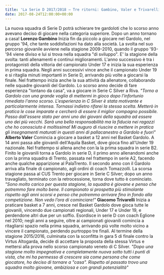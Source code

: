 ```yaml
---
title: 'La Serie D 2017/2018 – Tre ritorni: Gambino, Valer e Trivarelli'
date: 2017-08-24T12:00:00+00:00
---
```

La nuova squadra di Serie D potrà schierare tre gardoloti che lo scorso anno avevano deciso di giocare nella categoria superiore. Dopo un anno tornano a casa!
**Lorenzo Gambino** Inizia fin da piccolo a giocare nel Gardolo, nel gruppo '94, che tante soddisfazioni ha dato alla società. La svolta nel suo percorso giovanile avviene nella stagione 2009-2010, quando il gruppo '93-'94 viene diviso e lui si trova nella squadra "di sviluppo". E' la stagione della svolta: tanti allenamenti e continui miglioramenti. L'anno successivo è tra i protagonisti della vittoria del campionato Under 17 e inizia la sua esperienza in prima squadra. Negli anni successivi vince anche il campionato Under 19 e si ritaglia minuti importanti in Serie D, arrivando più volte a giocarsi la finale. Nel frattempo inizia anche la sua attività da allenatore, collaborando nelle squadre giovanili del Gardolo. Lo scorso anno decide di fare esperienza "lontano da casa", va a giocare in Serie C Silver a Riva. _"Torno a Gardolo con una grande voglia di mettermi in gioco dopo l'infortunio rimediato l'anno scorso. L'esperienza in C Silver è stata motivante e particolarmente intensa. Tornassi indietro rifarei la stessa scelta. Metterò in pratica le cose imparate e cercherò di essere il miglior compagno possibile. Passo dall'essere stato per anni uno dei giovani della squadra ad essere uno dei più vecchi. Sarà una bella responsabilità ma la fiducia nei ragazzi che ho conosciuto è moltissima! Mi auguro di riuscire a mettere in pratica gli insegnamenti maturati in questi anni di pallacanestro a Gardolo e fuori"_
**Alberto Valer** Comincia a giocare a basket a 12 anni nel Basket Gardolo. A 14 anni passa alle giovanili dell'Aquila Basket, dove gioca fino all'Under 19 nazionale. Nel frattempo si allena anche con la la prima squadra in serie B2. Finito le giovanili torna a Gardolo in serie D, il primo anno allenandomi anche con la prima squadra di Trento, passata nel frattempo in serie A2, facendo anche qualche apparizione al PalaTrento. Il secondo anno con il Gardolo arriva alla finale di campionato, agli ordini di coach Tomazzolli. La scorsa stagione passa al CUS Trento per giocare in Serie C Silver; dopo un anno travagliato, terminato con la retrocessione, torna dove tutto è cominciato. _"Sono molto carico per questa stagione, la squadra è giovane e penso che potremmo fare molto bene. Il campionato si prospetta più stimolante rispetto agli anni scorsi e penso che potremmo arrivare fino in fondo alla competizione. Non vedo l’ora di cominciare!"_
**Giacomo Trivarelli** Inizia a praticare basket a 7 anni, cresce nel Basket Gardolo dove gioca tutte le giovanili, vincendo due campionati regionali, Under 17 e Under 19, e perdendone altri due per un soffio. Esordisce in serie D con coach Eglione nel 2010; negli anni a seguire, oltre ai campionati giovanili comincia a ritagliarsi spazio nella prima squadra, arrivando più volte molto vicino a vincere il campionato, perdendo purtroppo tre finali. Al termine della stagione 2015/2016, culminata con la sconfitta in gara 5 di finale contro la Virtus Altogarda, decide di accettare la proposta della stessa Virtus e mettersi alla prova nello scorso campionato veneto di C Silver. _"Dopo una stagione molto impegnativa e completamente nuova sotto tutti i punti di vista, che mi ha permesso di crescere sia come persona che come giocatore, ho deciso di tornare a "casa". Rispetto al passato trovo una squadra molto giovane, ambiziosa e con grandi potenzialità"_